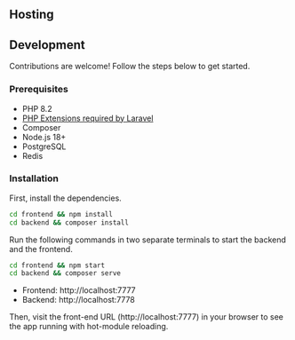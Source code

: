 
## Hosting




## Development

Contributions are welcome! Follow the steps below to get started.

### Prerequisites

- PHP 8.2
- [PHP Extensions required by Laravel](https://laravel.com/docs/10.x/deployment#server-requirements)
- Composer
- Node.js 18+
- PostgreSQL
- Redis

### Installation

First, install the dependencies.

```sh
cd frontend && npm install
cd backend && composer install
```

Run the following commands in two separate terminals to start the backend and the frontend.

```sh
cd frontend && npm start
cd backend && composer serve
```

- Frontend: http://localhost:7777
- Backend: http://localhost:7778

Then, visit the front-end URL (http://localhost:7777) in your browser to see the app running with hot-module reloading.